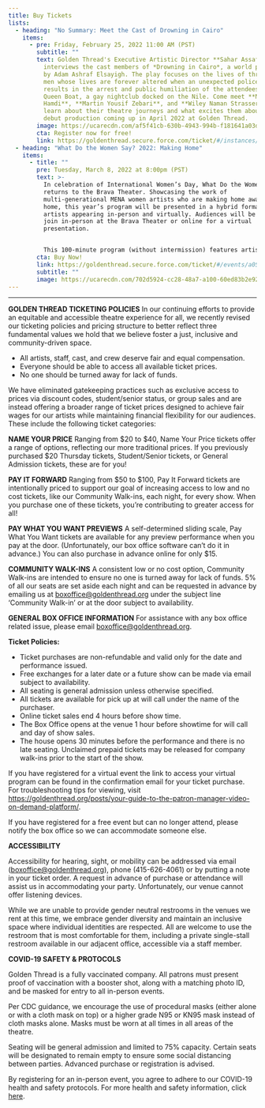 ```yaml
---
title: Buy Tickets
lists:
  - heading: "No Summary: Meet the Cast of Drowning in Cairo"
    items:
      - pre: Friday, February 25, 2022 11:00 AM (PST)
        subtitle: ""
        text: Golden Thread's Executive Artistic Director **Sahar Assaf** introduces and
          interviews the cast members of *Drowning in Cairo*, a world premiere
          by Adam Ashraf Elsayigh. The play focuses on the lives of three young
          men whose lives are forever altered when an unexpected police raid
          results in the arrest and public humiliation of the attendees of the
          Queen Boat, a gay nightclub docked on the Nile. Come meet **Noor
          Hamdi**, **Martin Yousif Zebari**, and **Wiley Naman Strasser** and
          learn about their theatre journeys and what excites them about this
          debut production coming up in April 2022 at Golden Thread.
        image: https://ucarecdn.com/af5f41cb-630b-4943-994b-f181641a03d7/
        cta: Register now for free!
        link: https://goldenthread.secure.force.com/ticket/#/instances/a0F3Z00000tnmRLUAY
  - heading: "What Do the Women Say? 2022: Making Home"
    items:
      - title: ""
        pre: Tuesday, March 8, 2022 at 8:00pm (PST)
        text: >-
          In celebration of International Women’s Day, What Do the Women Say?
          returns to the Brava Theater. Showcasing the work of
          multi-generational MENA women artists who are making home away from
          home, this year’s program will be presented in a hybrid format with
          artists appearing in-person and virtually. Audiences will be able to
          join in-person at the Brava Theater or online for a virtual
          presentation.


          This 100-minute program (without intermission) features artist presentations followed by a facilitated conversation between the participating artists and the audience.
        cta: Buy Now!
        link: https://goldenthread.secure.force.com/ticket/#/events/a0S3Z000007ZfF3UAK
        subtitle: ""
        image: https://ucarecdn.com/702d5924-cc28-48a7-a100-60ed83b2e92d/
---
```

- - -

**GOLDEN THREAD TICKETING POLICIES**
In our continuing efforts to provide an equitable and accessible theatre experience for all, we recently revised our ticketing policies and pricing structure to better reflect three fundamental values we hold that we believe foster a just, inclusive and community-driven space.

* All artists, staff, cast, and crew deserve fair and equal compensation.
* Everyone should be able to access all available ticket prices.
* No one should be turned away for lack of funds.

We have eliminated gatekeeping practices such as exclusive access to prices via discount codes, student/senior status, or group sales and are instead offering a broader range of ticket prices designed to achieve fair wages for our artists while maintaining financial flexibility for our audiences. These include the following ticket categories:

**NAME YOUR PRICE** 
Ranging from $20 to $40, Name Your Price tickets offer a range of options, reflecting our more traditional prices. If you previously purchased $20 Thursday tickets, Student/Senior tickets, or General Admission tickets, these are for you!

**PAY IT FORWARD** 
Ranging from $50 to $100, Pay It Forward tickets are intentionally priced to support our goal of increasing access to low and no cost tickets, like our Community Walk-ins, each night, for every show. When you purchase one of these tickets, you’re contributing to greater access for all!

**PAY WHAT YOU WANT PREVIEWS**
A self-determined sliding scale, Pay What You Want tickets are available for any preview performance when you pay at the door. (Unfortunately, our box office software can’t do it in advance.) You can also purchase in advance online for only $15.

**COMMUNITY WALK-INS**
A consistent low or no cost option, Community Walk-ins are intended to ensure no one is turned away for lack of funds. 5% of all our seats are set aside each night and can be requested in advance by emailing us at boxoffice@goldenthread.org under the subject line ‘Community Walk-in’ or at the door subject to availability. 

**GENERAL BOX OFFICE INFORMATION**
For assistance with any box office related issue, please email boxoffice@goldenthread.org.

**Ticket Policies:**

* Ticket purchases are non-refundable and valid only for the date and performance issued.
* Free exchanges for a later date or a future show can be made via email subject to availability.
* All seating is general admission unless otherwise specified.
* All tickets are available for pick up at will call under the name of the purchaser.
* Online ticket sales end 4 hours before show time.
* The Box Office opens at the venue 1 hour before showtime for will call and day of show sales. 
* The house opens 30 minutes before the performance and there is no late seating. Unclaimed prepaid tickets may be released for company walk-ins prior to the start of the show.

If you have registered for a virtual event the link to access your virtual program can be found in the confirmation email for your ticket purchase. For troubleshooting tips for viewing, visit https://goldenthread.org/posts/your-guide-to-the-patron-manager-video-on-demand-platform/.

If you have registered for a free event but can no longer attend, please notify the box office so we can accommodate someone else.

**ACCESSIBILITY**

Accessibility for hearing, sight, or mobility can be addressed via email (boxoffice@goldenthread.org), phone (415-626-4061) or by putting a note in your ticket order. A request in advance of purchase or attendance will assist us in accommodating your party. Unfortunately, our venue cannot offer listening devices.

While we are unable to provide gender neutral restrooms in the venues we rent at this time, we embrace gender diversity and maintain an inclusive space where individual identities are respected. All are welcome to use the restroom that is most comfortable for them, including a private single-stall restroom available in our adjacent office, accessible via a staff member.

**COVID-19 SAFETY & PROTOCOLS** 

Golden Thread is a fully vaccinated company. All patrons must present proof of vaccination with a booster shot, along with a matching photo ID, and be masked for entry to all in-person events.

Per CDC guidance, we encourage the use of procedural masks (either alone or with a cloth mask on top) or a higher grade N95 or KN95 mask instead of cloth masks alone. Masks must be worn at all times in all areas of the theatre.

Seating will be general admission and limited to 75% capacity. Certain seats will be designated to remain empty to ensure some social distancing between parties. Advanced purchase or registration is advised.

By registering for an in-person event, you agree to adhere to our COVID-19 health and safety protocols. For more health and safety information, click [here](https://goldenthread.org/posts/health-safety-protocols/).